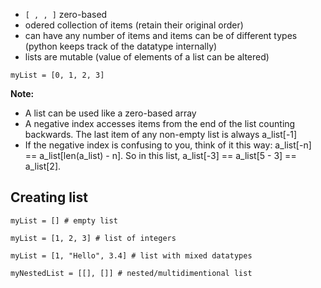 * `[ , , ]` zero-based
* odered collection of items (retain their original order)
* can have any number of items and items can be of different types (python keeps track of the datatype internally)
* lists are mutable (value of elements of a list can be altered)
```
myList = [0, 1, 2, 3]
```
**Note:**    
* A list can be used like a zero-based array
* A negative index accesses items from the end of the list counting backwards. The last item of any non-empty list is always a_list[-1]
* If the negative index is confusing to you, think of it this way: a_list[-n] == a_list[len(a_list) - n]. So in this list, a_list[-3] == a_list[5 - 3] == a_list[2].


## Creating list
```
myList = [] # empty list

myList = [1, 2, 3] # list of integers

myList = [1, "Hello", 3.4] # list with mixed datatypes

myNestedList = [[], []] # nested/multidimentional list
```
